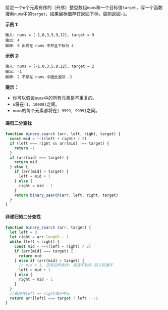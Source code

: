 给定一个`n`个元素有序的（升序）整型数组`nums`和一个目标值`target`，写一个函数搜索`nums`中的`target`，如果目标值存在返回下标，否则返回`-1`。

**示例 1:**
```
输入: nums = [-1,0,3,5,9,12], target = 9
输出: 4
解释: 9 出现在 nums 中并且下标为 4
```

**示例 2:**
```
输入: nums = [-1,0,3,5,9,12], target = 2
输出: -1
解释: 2 不存在 nums 中因此返回 -1
```

**提示：**
- 你可以假设`nums`中的所有元素是不重复的。
- `n`将在`[1, 10000]`之间。
- `nums`的每个元素都将在`[-9999, 9999]`之间。

#### 递归二分查找
```js
function binary_search (arr, left, right, target) {
  const mid = ~~((left + right) / 2)
  if (left === right && arr[mid] !== target) {
    return -1
  }
  if (arr[mid] === target) {
    return mid
  } else {
    if (arr[mid] < target) {
      left = mid + 1
    } else {
      right = mid - 1
    }
    return binary_search(arr, left, right, target)
  }
}
```

#### 非递归的二分查找
```js
function binary_search (arr, target) {
  let left = 0
  let right = arr.length - 1
  while (left < right) {
    const mid = ~~((left + right) / 2)
    if (arr[mid] === target) {
      return mid
    } else if (arr[mid] < target) {
      // mid + 1, 否则边界条件: 查找不到时 陷入死循环
      left = mid + 1
    } else {
      right = mid - 1
    }
  }
  //最终在left == right循环中止
  return arr[left] === target ? left : -1
}
```